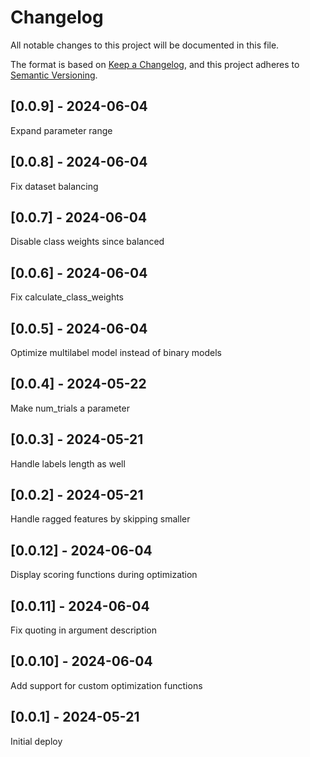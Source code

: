 # Changelog
All notable changes to this project will be documented in this file.

The format is based on [Keep a Changelog](https://keepachangelog.com/en/1.0.0/),
and this project adheres to [Semantic Versioning](https://semver.org/spec/v2.0.0.html).

## [0.0.9] - 2024-06-04
Expand parameter range

## [0.0.8] - 2024-06-04
Fix dataset balancing

## [0.0.7] - 2024-06-04
Disable class weights since balanced

## [0.0.6] - 2024-06-04
Fix calculate_class_weights

## [0.0.5] - 2024-06-04
Optimize multilabel model instead of binary models

## [0.0.4] - 2024-05-22
Make num_trials a parameter

## [0.0.3] - 2024-05-21
Handle labels length as well

## [0.0.2] - 2024-05-21
Handle ragged features by skipping smaller

## [0.0.12] - 2024-06-04
Display scoring functions during optimization

## [0.0.11] - 2024-06-04
Fix quoting in argument description

## [0.0.10] - 2024-06-04
Add support for custom optimization functions

## [0.0.1] - 2024-05-21
Initial deploy
